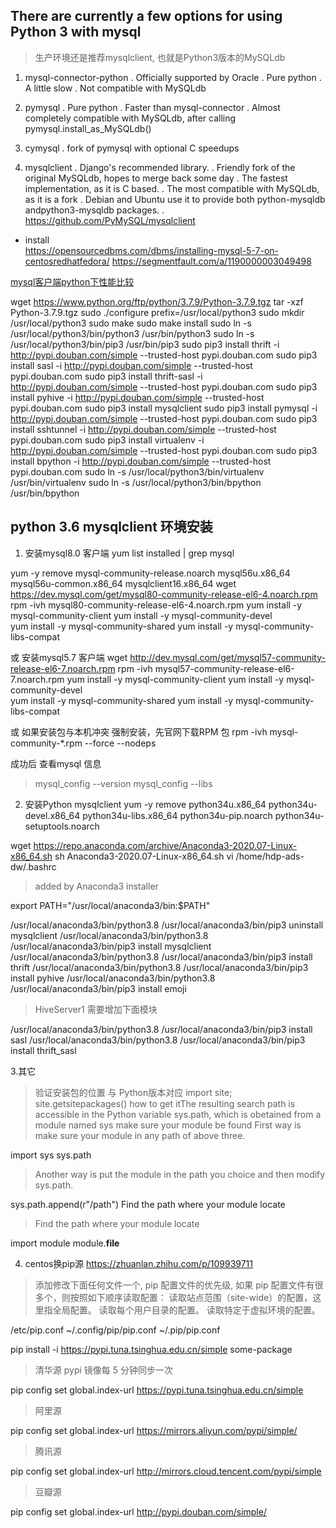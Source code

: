 ## There are currently a few options for using Python 3 with mysql
> 生产环境还是推荐mysqlclient, 也就是Python3版本的MySQLdb

1. mysql-connector-python
. Officially supported by Oracle
. Pure python
. A little slow
. Not compatible with MySQLdb

2. pymysql
. Pure python
. Faster than mysql-connector
. Almost completely compatible with MySQLdb, after calling pymysql.install_as_MySQLdb()

3. cymysql
. fork of pymysql with optional C speedups

4. mysqlclient
. Django's recommended library.
. Friendly fork of the original MySQLdb, hopes to merge back some day
. The fastest implementation, as it is C based.
. The most compatible with MySQLdb, as it is a fork
. Debian and Ubuntu use it to provide both python-mysqldb andpython3-mysqldb packages.
. https://github.com/PyMySQL/mysqlclient

* install  
https://opensourcedbms.com/dbms/installing-mysql-5-7-on-centosredhatfedora/
https://segmentfault.com/a/1190000003049498

[mysql客户端python下性能比较](https://cloud.tencent.com/developer/article/1399154)


wget https://www.python.org/ftp/python/3.7.9/Python-3.7.9.tgz
tar -xzf Python-3.7.9.tgz
sudo ./configure prefix=/usr/local/python3
sudo mkdir /usr/local/python3
sudo make 
sudo make install
sudo ln -s /usr/local/python3/bin/python3 /usr/bin/python3
sudo ln -s /usr/local/python3/bin/pip3 /usr/bin/pip3
sudo pip3 install thrift -i http://pypi.douban.com/simple --trusted-host pypi.douban.com
sudo pip3 install sasl -i http://pypi.douban.com/simple --trusted-host pypi.douban.com
sudo pip3 install thrift-sasl -i http://pypi.douban.com/simple --trusted-host pypi.douban.com
sudo pip3 install pyhive -i http://pypi.douban.com/simple --trusted-host pypi.douban.com
sudo pip3 install mysqlclient
sudo pip3 install pymysql -i http://pypi.douban.com/simple --trusted-host pypi.douban.com
sudo pip3 install sshtunnel -i http://pypi.douban.com/simple --trusted-host pypi.douban.com
sudo pip3 install virtualenv -i http://pypi.douban.com/simple --trusted-host pypi.douban.com
sudo pip3 install bpython -i http://pypi.douban.com/simple --trusted-host pypi.douban.com
sudo ln -s /usr/local/python3/bin/virtualenv /usr/bin/virtualenv
sudo ln -s /usr/local/python3/bin/bpython /usr/bin/bpython

## python 3.6 mysqlclient 环境安装

1. 安装mysql8.0 客户端
yum list installed | grep mysql

yum -y remove mysql-community-release.noarch  mysql56u.x86_64 mysql56u-common.x86_64 mysqlclient16.x86_64
wget https://dev.mysql.com/get/mysql80-community-release-el6-4.noarch.rpm
rpm -ivh mysql80-community-release-el6-4.noarch.rpm
yum install -y mysql-community-client
yum install -y mysql-community-devel  
yum install -y mysql-community-shared
yum install -y mysql-community-libs-compat

或 安装mysql5.7 客户端
wget http://dev.mysql.com/get/mysql57-community-release-el6-7.noarch.rpm
rpm -ivh mysql57-community-release-el6-7.noarch.rpm
yum install -y mysql-community-client
yum install -y mysql-community-devel  
yum install -y mysql-community-shared
yum install -y mysql-community-libs-compat

或 如果安装包与本机冲突 强制安装，先官网下载RPM 包
rpm -ivh mysql-community-*.rpm  --force --nodeps

成功后 查看mysql  信息
> mysql_config --version
> mysql_config --libs


2. 安装Python mysqlclient
yum -y remove python34u.x86_64 python34u-devel.x86_64  python34u-libs.x86_64  python34u-pip.noarch python34u-setuptools.noarch

wget https://repo.anaconda.com/archive/Anaconda3-2020.07-Linux-x86_64.sh
sh Anaconda3-2020.07-Linux-x86_64.sh
vi  /home/hdp-ads-dw/.bashrc
> added by Anaconda3 installer  

export PATH="/usr/local/anaconda3/bin:$PATH"

/usr/local/anaconda3/bin/python3.8 /usr/local/anaconda3/bin/pip3 uninstall mysqlclient
/usr/local/anaconda3/bin/python3.8 /usr/local/anaconda3/bin/pip3 install mysqlclient
/usr/local/anaconda3/bin/python3.8 /usr/local/anaconda3/bin/pip3 install thrift
/usr/local/anaconda3/bin/python3.8 /usr/local/anaconda3/bin/pip3 install pyhive
/usr/local/anaconda3/bin/python3.8 /usr/local/anaconda3/bin/pip3 install emoji

> HiveServer1 需要增加下面模块

/usr/local/anaconda3/bin/python3.8 /usr/local/anaconda3/bin/pip3 install sasl
/usr/local/anaconda3/bin/python3.8 /usr/local/anaconda3/bin/pip3 install thrift_sasl

3.其它
> 验证安装包的位置 与  Python版本对应
import site; site.getsitepackages()
> how to get itThe resulting search path is accessible in the Python variable sys.path, which is obetained from a module named sys
> make sure your module be found First way is make sure your module in any path of above three.

import sys
sys.path

> Another way is put the module in the path you choice and then modify sys.path.

sys.path.append(r"/path")
Find the path where your module locate

> Find the path where your module locate

import module
module.__file__

4. centos换pip源  https://zhuanlan.zhihu.com/p/109939711
> 添加修改下面任何文件一个, pip 配置文件的优先级, 如果 pip 配置文件有很多个，则按照如下顺序读取配置：
> 读取站点范围（site-wide）的配置，这里指全局配置。
> 读取每个用户目录的配置。
> 读取特定于虚拟环境的配置。

/etc/pip.conf  ~/.config/pip/pip.conf ~/.pip/pip.conf

pip install -i https://pypi.tuna.tsinghua.edu.cn/simple some-package
> 清华源  pypi 镜像每 5 分钟同步一次

pip config set global.index-url https://pypi.tuna.tsinghua.edu.cn/simple
> 阿里源

pip config set global.index-url https://mirrors.aliyun.com/pypi/simple/
> 腾讯源

pip config set global.index-url http://mirrors.cloud.tencent.com/pypi/simple
> 豆瓣源

pip config set global.index-url http://pypi.douban.com/simple/